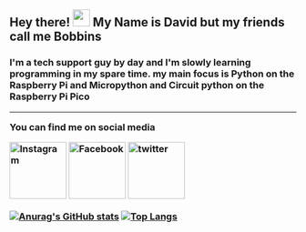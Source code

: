 ## Hey there! <img src="https://raw.githubusercontent.com/MartinHeinz/MartinHeinz/master/wave.gif" width="30px"> My Name is David but my friends call me Bobbins

<h3> I'm a tech support guy by day and I'm slowly learning programming in my spare time. my main focus is Python on the Raspberry Pi and Micropython and Circuit python on the Raspberry Pi Pico


<hr>
You can find me on social media

<a href="https://www.instagram.com/evilbobbins/" title="Instagram"><img src="https://www.freepnglogos.com/uploads/instagram-icon-png/instagram-android-app-icon-2.png" width="100" alt="Instagram" /></a> <a href="https://www.facebook.com/EvilbobbinsArmy" title="Facebook"><img src="https://www.freepnglogos.com/uploads/facebook-logo-design-1.png" width="100" alt="Facebook" /></a> <a href="https://twitter.com/evilbobbins" title="Twitter"><img src="https://www.freepnglogos.com/uploads/512x512-logo-png/512x512-logo-twitter-icon-smooth-app-iconset-ampeross-29.png" width="100" alt="twitter" /></a>
</hr>

[![Anurag's GitHub stats](https://github-readme-stats.vercel.app/api?username=evilbobbins&show_icons=true&theme=transparent)](https://github.com/anuraghazra/github-readme-stats) [![Top Langs](https://github-readme-stats.vercel.app/api/top-langs/?username=evilbobbins&layout=compact&theme=transparent)](https://github.com/anuraghazra/github-readme-stats)

